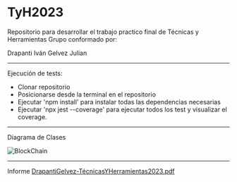 # TyH2023
Repositorio para desarrollar el trabajo practico final de Técnicas y Herramientas
Grupo conformado por:

Drapanti Iván
Gelvez Julian

---
Ejecución de tests:

- Clonar repositorio
- Posicionarse desde la terminal en el repositorio
- Ejecutar 'npm install' para instalar todas las dependencias necesarias
- Ejecutar 'npx jest --coverage' para ejecutar todos los test y visualizar el coverage.
  
---
Diagrama de Clases

![BlockChain](https://github.com/ivanDrapanti/TyH2023/assets/124262602/949a031e-8bb4-4b33-9378-00378ab84454)

---
Informe
[DrapantiGelvez-TécnicasYHerramientas2023.pdf](https://github.com/ivanDrapanti/TyH2023/files/12270392/DrapantiGelvez-TecnicasYHerramientas2023.pdf)
